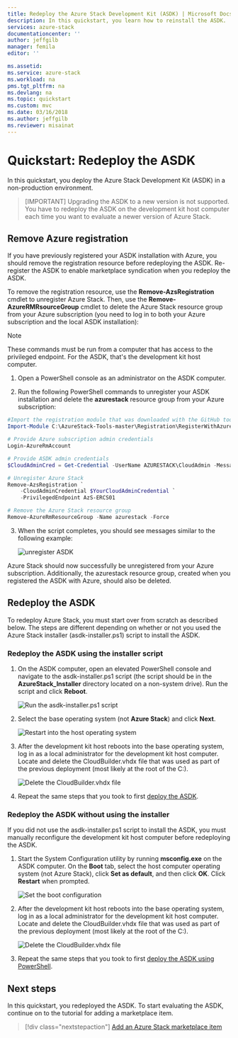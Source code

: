 ```yaml
---
title: Redeploy the Azure Stack Development Kit (ASDK) | Microsoft Docs
description: In this quickstart, you learn how to reinstall the ASDK.
services: azure-stack
documentationcenter: ''
author: jeffgilb
manager: femila
editor: ''

ms.assetid: 
ms.service: azure-stack
ms.workload: na
pms.tgt_pltfrm: na
ms.devlang: na
ms.topic: quickstart
ms.custom: mvc
ms.date: 03/16/2018
ms.author: jeffgilb
ms.reviewer: misainat
---
```


# Quickstart: Redeploy the ASDK
In this quickstart, you deploy the Azure Stack Development Kit (ASDK) in a non-production environment. 

> [IMPORTANT]
> Upgrading the ASDK to a new version is not supported. You have to redeploy the ASDK on the development kit host computer each time you want to evaluate a newer version of Azure Stack.

## Remove Azure registration 
If you have previously registered your ASDK installation with Azure, you should remove the registration resource before redeploying the ASDK. Re-register the ASDK to enable marketplace syndication when you redeploy the ASDK. 

To remove the registration resource, use the **Remove-AzsRegistration** cmdlet to unregister Azure Stack. Then, use the **Remove-AzureRMRsourceGroup** cmdlet to delete the Azure Stack resource group from your Azure subscription (you need to log in to both your Azure subscription and the local ASDK installation):

> [!NOTE]
> These commands must be run from a computer that has access to the privileged endpoint. For the ASDK, that's the development kit host computer.

1. Open a PowerShell console as an administrator on the ASDK computer.

2. Run the following PowerShell commands to unregister your ASDK installation and delete the **azurestack** resource group from your Azure subscription:

  ```Powershell    
  #Import the registration module that was downloaded with the GitHub tools
  Import-Module C:\AzureStack-Tools-master\Registration\RegisterWithAzure.psm1

  # Provide Azure subscription admin credentials
  Login-AzureRmAccount

  # Provide ASDK admin credentials
  $CloudAdminCred = Get-Credential -UserName AZURESTACK\CloudAdmin -Message "Enter the cloud domain credentials to access the privileged endpoint"

  # Unregister Azure Stack
  Remove-AzsRegistration `
      -CloudAdminCredential $YourCloudAdminCredential `
      -PrivilegedEndpoint AzS-ERCS01

  # Remove the Azure Stack resource group
  Remove-AzureRmResourceGroup -Name azurestack -Force
  ```

3. When the script completes, you should see messages similar to the following example:

   ![unregister ASDK](media/asdk-redeploy-qs/0.png)

Azure Stack should now successfully be unregistered from your Azure subscription. Additionally, the azurestack resource group, created when you registered the ASDK with Azure, should also be deleted.

## Redeploy the ASDK
To redeploy Azure Stack, you must start over from scratch as described below. The steps are different depending on whether or not you used the Azure Stack installer (asdk-installer.ps1) script to install the ASDK.

### Redeploy the ASDK using the installer script
1. On the ASDK computer, open an elevated PowerShell console and navigate to the asdk-installer.ps1 script (the script should be in the **AzureStack_Installer** directory located on a non-system drive). Run the script and click **Reboot**.

   ![Run the asdk-installer.ps1 script](media/asdk-redeploy-qs/1.png)

2. Select the base operating system (not **Azure Stack**) and click **Next**.

   ![Restart into the host operating system](media/asdk-redeploy-qs/2.png)

3. After the development kit host reboots into the base operating system, log in as a local administrator for the development kit host computer. Locate and delete the CloudBuilder.vhdx file that was used as part of the previous deployment (most likely at the root of the C:). 

   ![Delete the CloudBuilder.vhdx file](media/asdk-redeploy-qs/3.png)

4. Repeat the same steps that you took to first [deploy the ASDK](asdk-deploy-qs.md).

### Redeploy the ASDK without using the installer
If you did not use the asdk-installer.ps1 script to install the ASDK, you must manually reconfigure the development kit host computer before redeploying the ASDK.

1. Start the System Configuration utility by running **msconfig.exe** on the ASDK computer. On the **Boot** tab, select the host computer operating system (not Azure Stack), click **Set as default**, and then click **OK**. Click **Restart** when prompted.

      ![Set the boot configuration](media/asdk-redeploy-qs/4.png)

2. After the development kit host reboots into the base operating system, log in as a local administrator for the development kit host computer. Locate and delete the CloudBuilder.vhdx file that was used as part of the previous deployment (most likely at the root of the C:). 

   ![Delete the CloudBuilder.vhdx file](media/asdk-redeploy-qs/5.png)

3. Repeat the same steps that you took to first [deploy the ASDK using PowerShell](asdk-deploy-powershell-qs.md).




## Next steps
In this quickstart, you redeployed the ASDK. To start evaluating the ASDK, continue on to the tutorial for adding a marketplace item.
> [!div class="nextstepaction"]
> [Add an Azure Stack marketplace item](./asdk-marketplace-item.md)





